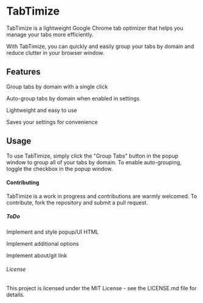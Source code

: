 # TabTimize

TabTimize is a lightweight Google Chrome tab optimizer that helps you manage your tabs more efficiently. 

With TabTimize, you can quickly and easily group your tabs by domain and reduce clutter in your browser window.


## Features

Group tabs by domain with a single click

Auto-group tabs by domain when enabled in settings

Lightweight and easy to use

Saves your settings for convenience

## Usage

To use TabTimize, simply click the "Group Tabs" button in the popup window to group all of your tabs by domain. To enable auto-grouping, toggle the checkbox in the popup window.

#### Contributing

TabTimize is a work in progress and contributions are warmly welcomed. To contribute, fork the repository and submit a pull request.

##### ToDo
Implement and style popup/UI HTML

Implement additional options

Implement about/git link

###### License
This project is licensed under the MIT License - see the LICENSE.md file for details.
